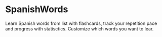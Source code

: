 # SpanishWords
Learn Spanish words from list with flashcards, track your repetition pace and progress with statisctics. Customize which words you want to lear.
